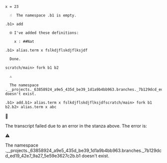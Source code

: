 ```unison
x = 23
```

```ucm
  ☝️  The namespace .b1 is empty.

.b1> add

  ⍟ I've added these definitions:
  
    x : ##Nat

.b1> alias.term x fslkdjflskdjflksjdf

  Done.

scratch/main> fork b1 b2

  ⚠️
  
  The namespace .__projects._63858924_a9e5_435d_be39_1d1a9b4bb963.branches._7b129dcd_ed19_42e7_9a27_5e59e3627c2b.b1 doesn't exist.

```

```ucm
.b1> add.b1> alias.term x fslkdjflskdjflksjdfscratch/main> fork b1 b2.b2> alias.term x abc
```


🛑

The transcript failed due to an error in the stanza above. The error is:


  ⚠️
  
  The namespace .__projects._63858924_a9e5_435d_be39_1d1a9b4bb963.branches._7b129dcd_ed19_42e7_9a27_5e59e3627c2b.b1 doesn't exist.

